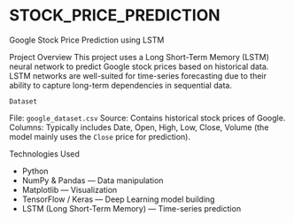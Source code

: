 # STOCK_PRICE_PREDICTION

Google Stock Price Prediction using LSTM

 Project Overview
This project uses a Long Short-Term Memory (LSTM) neural network to predict Google stock prices based on historical data. LSTM networks are well-suited for time-series forecasting due to their ability to capture long-term dependencies in sequential data.

    Dataset
   File: `google_dataset.csv`
   Source: Contains historical stock prices of Google.
   Columns: Typically includes Date, Open, High, Low, Close, Volume (the model mainly uses the `Close` price for prediction).

 Technologies Used
- Python
- NumPy & Pandas — Data manipulation
- Matplotlib — Visualization
- TensorFlow / Keras — Deep Learning model building
- LSTM (Long Short-Term Memory) — Time-series prediction


